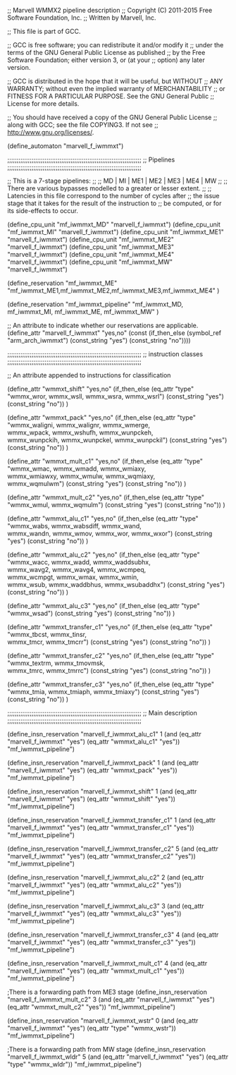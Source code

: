 ;; Marvell WMMX2 pipeline description
;; Copyright (C) 2011-2015 Free Software Foundation, Inc.
;; Written by Marvell, Inc.

;; This file is part of GCC.

;; GCC is free software; you can redistribute it and/or modify it
;; under the terms of the GNU General Public License as published
;; by the Free Software Foundation; either version 3, or (at your
;; option) any later version.

;; GCC is distributed in the hope that it will be useful, but WITHOUT
;; ANY WARRANTY; without even the implied warranty of MERCHANTABILITY
;; or FITNESS FOR A PARTICULAR PURPOSE.  See the GNU General Public
;; License for more details.

;; You should have received a copy of the GNU General Public License
;; along with GCC; see the file COPYING3.  If not see
;; <http://www.gnu.org/licenses/>.


(define_automaton "marvell_f_iwmmxt")

;;;;;;;;;;;;;;;;;;;;;;;;;;;;;;;;;;;;;;;;;;;;;;;;;;;;;;;;;;;;;;;;;;;;;;;;
;; Pipelines
;;;;;;;;;;;;;;;;;;;;;;;;;;;;;;;;;;;;;;;;;;;;;;;;;;;;;;;;;;;;;;;;;;;;;;;;

;; This is a 7-stage pipelines:
;;
;;    MD | MI | ME1 | ME2 | ME3 | ME4 | MW
;;
;; There are various bypasses modelled to a greater or lesser extent.
;;
;; Latencies in this file correspond to the number of cycles after
;; the issue stage that it takes for the result of the instruction to
;; be computed, or for its side-effects to occur.

(define_cpu_unit "mf_iwmmxt_MD" "marvell_f_iwmmxt")
(define_cpu_unit "mf_iwmmxt_MI" "marvell_f_iwmmxt")
(define_cpu_unit "mf_iwmmxt_ME1" "marvell_f_iwmmxt")
(define_cpu_unit "mf_iwmmxt_ME2" "marvell_f_iwmmxt")
(define_cpu_unit "mf_iwmmxt_ME3" "marvell_f_iwmmxt")
(define_cpu_unit "mf_iwmmxt_ME4" "marvell_f_iwmmxt")
(define_cpu_unit "mf_iwmmxt_MW" "marvell_f_iwmmxt")

(define_reservation "mf_iwmmxt_ME"
      "mf_iwmmxt_ME1,mf_iwmmxt_ME2,mf_iwmmxt_ME3,mf_iwmmxt_ME4"
)

(define_reservation "mf_iwmmxt_pipeline"
      "mf_iwmmxt_MD, mf_iwmmxt_MI, mf_iwmmxt_ME, mf_iwmmxt_MW"
)

;; An attribute to indicate whether our reservations are applicable.
(define_attr "marvell_f_iwmmxt" "yes,no"
  (const (if_then_else (symbol_ref "arm_arch_iwmmxt")
                       (const_string "yes") (const_string "no"))))

;;;;;;;;;;;;;;;;;;;;;;;;;;;;;;;;;;;;;;;;;;;;;;;;;;;;;;;;;;;;;;;;;;;;;;;;
;; instruction classes
;;;;;;;;;;;;;;;;;;;;;;;;;;;;;;;;;;;;;;;;;;;;;;;;;;;;;;;;;;;;;;;;;;;;;;;;

;; An attribute appended to instructions for classification

(define_attr "wmmxt_shift" "yes,no"
  (if_then_else (eq_attr "type" "wmmx_wror, wmmx_wsll, wmmx_wsra, wmmx_wsrl")
		(const_string "yes") (const_string "no"))
)

(define_attr "wmmxt_pack" "yes,no"
  (if_then_else (eq_attr "type" "wmmx_waligni, wmmx_walignr, wmmx_wmerge,\
                                 wmmx_wpack, wmmx_wshufh, wmmx_wunpckeh,\
                                 wmmx_wunpckih, wmmx_wunpckel, wmmx_wunpckil")
		(const_string "yes") (const_string "no"))
)

(define_attr "wmmxt_mult_c1" "yes,no"
  (if_then_else (eq_attr "type" "wmmx_wmac, wmmx_wmadd, wmmx_wmiaxy,\
                                 wmmx_wmiawxy, wmmx_wmulw, wmmx_wqmiaxy,\
                                 wmmx_wqmulwm")
		(const_string "yes") (const_string "no"))
)

(define_attr "wmmxt_mult_c2" "yes,no"
  (if_then_else (eq_attr "type" "wmmx_wmul, wmmx_wqmulm")
		(const_string "yes") (const_string "no"))
)

(define_attr "wmmxt_alu_c1" "yes,no"
  (if_then_else (eq_attr "type" "wmmx_wabs, wmmx_wabsdiff, wmmx_wand,\
                                 wmmx_wandn, wmmx_wmov, wmmx_wor, wmmx_wxor")
	        (const_string "yes") (const_string "no"))
)

(define_attr "wmmxt_alu_c2" "yes,no"
  (if_then_else (eq_attr "type" "wmmx_wacc, wmmx_wadd, wmmx_waddsubhx,\
                                 wmmx_wavg2, wmmx_wavg4, wmmx_wcmpeq,\
                                 wmmx_wcmpgt, wmmx_wmax, wmmx_wmin,\
                                 wmmx_wsub, wmmx_waddbhus, wmmx_wsubaddhx")
		(const_string "yes") (const_string "no"))
)

(define_attr "wmmxt_alu_c3" "yes,no"
  (if_then_else (eq_attr "type" "wmmx_wsad")
	        (const_string "yes") (const_string "no"))
)

(define_attr "wmmxt_transfer_c1" "yes,no"
  (if_then_else (eq_attr "type" "wmmx_tbcst, wmmx_tinsr,\
                                 wmmx_tmcr, wmmx_tmcrr")
                (const_string "yes") (const_string "no"))
)

(define_attr "wmmxt_transfer_c2" "yes,no"
  (if_then_else (eq_attr "type" "wmmx_textrm, wmmx_tmovmsk,\
                                 wmmx_tmrc, wmmx_tmrrc")
	        (const_string "yes") (const_string "no"))
)

(define_attr "wmmxt_transfer_c3" "yes,no"
  (if_then_else (eq_attr "type" "wmmx_tmia, wmmx_tmiaph, wmmx_tmiaxy")
	        (const_string "yes") (const_string "no"))
)

;;;;;;;;;;;;;;;;;;;;;;;;;;;;;;;;;;;;;;;;;;;;;;;;;;;;;;;;;;;;;;;;;;;;;;;;
;; Main description
;;;;;;;;;;;;;;;;;;;;;;;;;;;;;;;;;;;;;;;;;;;;;;;;;;;;;;;;;;;;;;;;;;;;;;;;

(define_insn_reservation "marvell_f_iwmmxt_alu_c1" 1
  (and (eq_attr "marvell_f_iwmmxt" "yes")
       (eq_attr "wmmxt_alu_c1" "yes"))
  "mf_iwmmxt_pipeline")

(define_insn_reservation "marvell_f_iwmmxt_pack" 1
  (and (eq_attr "marvell_f_iwmmxt" "yes")
       (eq_attr "wmmxt_pack" "yes"))
  "mf_iwmmxt_pipeline")

(define_insn_reservation "marvell_f_iwmmxt_shift" 1
  (and (eq_attr "marvell_f_iwmmxt" "yes")
       (eq_attr "wmmxt_shift" "yes"))
  "mf_iwmmxt_pipeline")

(define_insn_reservation "marvell_f_iwmmxt_transfer_c1" 1
  (and (eq_attr "marvell_f_iwmmxt" "yes")
       (eq_attr "wmmxt_transfer_c1" "yes"))
  "mf_iwmmxt_pipeline")

(define_insn_reservation "marvell_f_iwmmxt_transfer_c2" 5
  (and (eq_attr "marvell_f_iwmmxt" "yes")
       (eq_attr "wmmxt_transfer_c2" "yes"))
  "mf_iwmmxt_pipeline")

(define_insn_reservation "marvell_f_iwmmxt_alu_c2" 2
  (and (eq_attr "marvell_f_iwmmxt" "yes")
       (eq_attr "wmmxt_alu_c2" "yes"))
  "mf_iwmmxt_pipeline")

(define_insn_reservation "marvell_f_iwmmxt_alu_c3" 3
  (and (eq_attr "marvell_f_iwmmxt" "yes")
       (eq_attr "wmmxt_alu_c3" "yes"))
  "mf_iwmmxt_pipeline")

(define_insn_reservation "marvell_f_iwmmxt_transfer_c3" 4
  (and (eq_attr "marvell_f_iwmmxt" "yes")
       (eq_attr "wmmxt_transfer_c3" "yes"))
  "mf_iwmmxt_pipeline")

(define_insn_reservation "marvell_f_iwmmxt_mult_c1" 4
  (and (eq_attr "marvell_f_iwmmxt" "yes")
       (eq_attr "wmmxt_mult_c1" "yes"))
  "mf_iwmmxt_pipeline")

;There is a forwarding path from ME3 stage
(define_insn_reservation "marvell_f_iwmmxt_mult_c2" 3
  (and (eq_attr "marvell_f_iwmmxt" "yes")
       (eq_attr "wmmxt_mult_c2" "yes"))
  "mf_iwmmxt_pipeline")

(define_insn_reservation "marvell_f_iwmmxt_wstr" 0
  (and (eq_attr "marvell_f_iwmmxt" "yes")
       (eq_attr "type" "wmmx_wstr"))
  "mf_iwmmxt_pipeline")

;There is a forwarding path from MW stage
(define_insn_reservation "marvell_f_iwmmxt_wldr" 5
  (and (eq_attr "marvell_f_iwmmxt" "yes")
       (eq_attr "type" "wmmx_wldr"))
  "mf_iwmmxt_pipeline")
